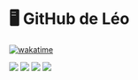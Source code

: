 # 🖥️ GitHub de Léo
<p align="left" width="100%">
  
[![wakatime](https://wakatime.com/badge/user/db0e5671-cec5-4e7b-9d41-19a881e67f7d.svg)](https://wakatime.com/@db0e5671-cec5-4e7b-9d41-19a881e67f7d)

<img src="https://wakatime.com/badge/user/db0e5671-cec5-4e7b-9d41-19a881e67f7d.svg" />
  
<img src="https://github-readme-stats.vercel.app/api/top-langs/?username=leogaudin" />

<img src="https://github-readme-stats.vercel.app/api?username=leogaudin&show_icons=true&theme=transparent&show_owner=true&include_all_commits=true" />
<img src="https://github-readme-stats.vercel.app/api/wakatime?username=leogaudin"
  
</p>
